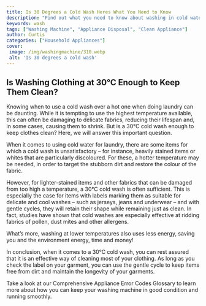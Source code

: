 ```yaml
---
title: Is 30 Degrees a Cold Wash Heres What You Need to Know
description: "Find out what you need to know about washing in cold water when temperatures hit 30 degrees or higher Learn why washing in cold water could be the best choice to keep clothes in good condition"
keywords: wash
tags: ["Washing Machine", "Appliance Disposal", "Clean Appliance"]
author: Curtis
categories: ["Household Appliances"]
cover: 
 image: /img/washingmachine/310.webp
 alt: 'Is 30 degrees a cold wash'
---
```

## Is Washing Clothing at 30°C Enough to Keep Them Clean?
Knowing when to use a cold wash over a hot one when doing laundry can be daunting. While it is tempting to use the highest temperature available, this can often be damaging to delicate fabrics, reducing their lifespan and, in some cases, causing them to shrink. But is a 30°C cold wash enough to keep clothes clean? Here, we will answer this important question.

When it comes to using cold water for laundry, there are some items for which a cold wash is unsatisfactory – for instance, heavily stained items or whites that are particularly discoloured. For these, a hotter temperature may be needed, in order to target the stubborn dirt and restore the colour of the fabric. 

However, for lighter-stained items and other fabrics that can be damaged from too high a temperature, a 30°C cold wash is often sufficient. This is especially the case for items with labels marking them as suitable for delicate and cool washes – such as jerseys, jeans and underwear – and with gentle cycles, they will retain their shape while remaining just as clean. In fact, studies have shown that cold washes are especially effective at ridding fabrics of pollen, dust mites and other allergens.

What’s more, washing at lower temperatures also uses less energy, saving you and the environment energy, time and money!

In conclusion, when it comes to a 30°C cold wash, you can rest assured that it is an effective way of cleaning most of your clothing. As long as you check the label on your garment, you can use the gentle cycle to keep items free from dirt and maintain the longevity of your garments.

Take a look at our Comprehensive Appliance Error Codes Glossary to learn more about how you can keep your washing machine in good condition and running smoothly.
